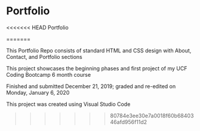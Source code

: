 # Portfolio
<<<<<<< HEAD
Portfolio

=======

This Portfolio Repo consists of standard HTML and CSS design with About, Contact, and Portfolio sections

This project showcases the beginning phases and first project of my UCF Coding Bootcamp 6 month course

Finished and submitted December 21, 2019; graded and re-edited on Monday, January 6, 2020

This project was created using Visual Studio Code
>>>>>>> 80784e3ee30e7a0018f60b6840346afd956f11d2
